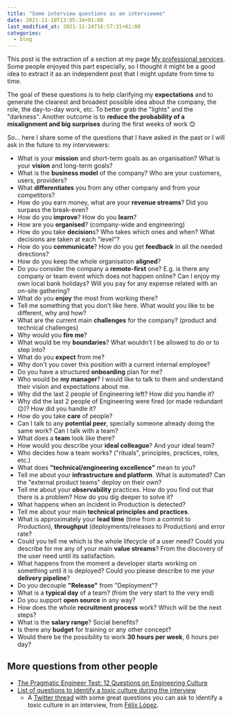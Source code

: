 ```yaml
---
title: "Some interview questions as an interviewee"
date: 2021-11-10T13:05:34+01:00
last_modified_at: 2021-11-24T16:57:31+01:00
categories:
  - blog
---
```


This post is the extraction of a section at my page [My professional services](../../my-professional-services).
Some people enjoyed this part especially, so I thought it might be a good idea to extract it as an independent post that I might update from time to time.

The goal of these questions is to help clarifying my **expectations** and to generate the clearest and broadest possible idea about the company, the role, the day-to-day work, etc. To better grab the "lights" and the "darkness". Another outcome is to **reduce the probability of a misalignment and big surprises** during the first weeks of work 😊

So... here I share some of the questions that I have asked in the past or I will ask in the future to my interviewers:


- What is your **mission** and short-term goals as an organisation? What is your **vision** and long-term goals?
- What is the **business model** of the company? Who are your customers, users, providers?
- What **differentiates** you from any other company and from your competitors?
- How do you earn money, what are your **revenue streams**? Did you surpass the break-even?
- How do you **improve**? How do you **learn**?
- How are you **organised**? (company-wide and engineering)
- How do you take **decision**s? Who takes which ones and when? What decisions are taken at each "level"?
- How do you **communicate**? How do you get **feedback** in all the needed directions?
- How do you keep the whole organisation **aligned**?
- Do you consider the company a **remote-first** one? E.g. is there any company or team event which does not happen online? Can I enjoy my own local bank holidays? Will you pay for any expense related with an on-site gathering?
- What do you **enjoy** the most from working there?
- Tell me something that you don't like here. What would you like to be different, why and how?
- What are the current main **challenges** for the company? (product and technical challenges)
- Why would you **fire me**?
- What would be my **boundaries**? What wouldn't I be allowed to do or to step into?
- What do you **expect** from me?
- Why don't you cover this position with a current internal employee?
- Do you have a structured **onboarding** plan for me?
- Who would be **my manager**? I would like to talk to them and understand their vision and expectations about me.
- Why did the last 2 people of Engineering left? How did you handle it?
- Why did the last 2 people of Engineering were fired (or made redundant 😉)? How did you handle it?
- How do you take **care** of people?
- Can I talk to any **potential peer**, specially someone already doing the same work? Can I talk with a team?
- What does a **team** look like there?
- How would you describe your **ideal colleague**? And your ideal team?
- Who decides how a team works? ("rituals", principles, practices, roles, etc.)
- What does **"technical/engineering excellence"** mean to you?
- Tell me about your **infrastructure and platform**. What is automated? Can the "external product teams" deploy on their own?
- Tell me about your **observability** practices. How do you find out that there is a problem? How do you dig deeper to solve it?
- What happens when an incident in Production is detected?
- Tell me about your main **technical principles and practices**.
- What is approximately your **lead time** (time from a commit to Production), **throughput** (deployments/releases to Production) and error rate?
- Could you tell me which is the whole lifecycle of a user need? Could you describe for me any of your main **value streams**? From the discovery of the user need until its satisfaction.
- What happens from the moment a developer starts working on something until it is deployed? Could you please describe to me your **delivery pipeline**?
- Do you decouple **"Release"** from "Deployment"?
- What is a **typical day** of a team? (from the very start to the very end)
- Do you support **open source** in any way?
- How does the whole **recruitment process** work? Which will be the next steps?
- What is the **salary range**? Social benefits?
- Is there any **budget** for training or any other concept?
- Would there be the possibility to work **30 hours per week**, 6 hours per day?

## More questions from other people
- [The Pragmatic Engineer Test: 12 Questions on Engineering Culture](https://blog.pragmaticengineer.com/pragmatic-engineer-test/)
- [List of questions to identify a toxic culture during the interview](https://flopezluis.medium.com/list-of-questions-to-identify-a-toxic-culture-during-the-interview-ba751cd0bf13)
  - A [Twitter thread](https://twitter.com/flopezluis/status/1463482536185716738) with some great questions you can ask to identify a toxic culture in an interview, from [Félix López](https://es.linkedin.com/in/flopezluis).